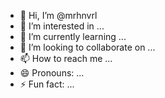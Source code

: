 - 👋 Hi, I’m @mrhnvrl
- 👀 I’m interested in ...
- 🌱 I’m currently learning ...
- 💞️ I’m looking to collaborate on ...
- 📫 How to reach me ...
- 😄 Pronouns: ...
- ⚡ Fun fact: ...

<!---
mrhnvrl/mrhnvrl is a ✨ special ✨ repository because its `README.md` (this file) appears on your GitHub profile.
You can click the Preview link to take a look at your changes.
--->
